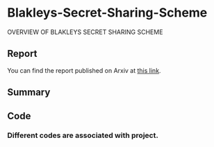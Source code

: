 # Blakleys-Secret-Sharing-Scheme
OVERVIEW OF BLAKLEYS SECRET SHARING SCHEME


## Report
You can find the report published on Arxiv at [this link](https://arxiv.org/pdf/1901.02802.pdf).

## Summary


## Code
### Different codes are associated with project.<br/>
